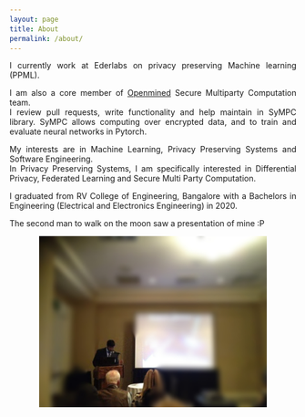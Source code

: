 ```yaml
---
layout: page
title: About
permalink: /about/
---
```


<p style="text-align:justify">I currently work at Ederlabs on privacy preserving Machine learning (PPML).</p>
<p style="text-align:justify">I am also a core member of <a target="_blank" href="https://www.openmined.org/">Openmined</a> Secure Multiparty Computation team.
<br/>
I review pull requests, write functionality and help maintain in SyMPC library. SyMPC allows computing over encrypted data, and to train and evaluate neural networks in Pytorch.</p>

<p style="text-align:justify">My interests are in Machine Learning, Privacy Preserving Systems and Software Engineering.<br />
In Privacy Preserving Systems, I am specifically interested in Differential Privacy, Federated Learning and Secure Multi Party Computation.</p>

<p style="text-align:justify">I graduated from RV College of Engineering, Bangalore with a Bachelors in Engineering (Electrical and Electronics Engineering) in 2020.</p>

<p>The second man to walk on the moon saw a presentation of mine :P </p>
<center>
<img height="300px" width="400px" src="https://github.com/kamathhrishi/MyWebsite/blob/gh-pages/assets/buzz.jpg?raw=true">
</center>
